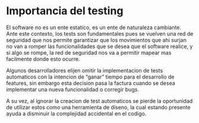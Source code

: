 
# Importancia del testing
El software no es un ente estatico, es un ente de naturaleza cambiante. Ante este contexto, los tests son fundamentales pues se vuelven una red de seguridad que nos permite garantizar que los movimientos que ahi surjan no van a romper las funcionalidades que se desea que el software realice, y si algo se rompe, la red de seguridad nos va a permitir mapear mas facilmente donde esto ocurre.

Algunos desarrolladores elijen omitir la implementacion de tests automaticos con la intencion de “ganar” tiempo para el desarrollo de features, sin embargo esta decision pasa la factura cuando se desea implementar una nueva funcionalidad o corregir bugs.

A su vez, al ignorar la creacion de test automaticos se pierde la oportunidad de utilizar estos como una herramienta de diseno, la cual estando presente ayuda a disminuir la complejidad accidental en el codigo. 
